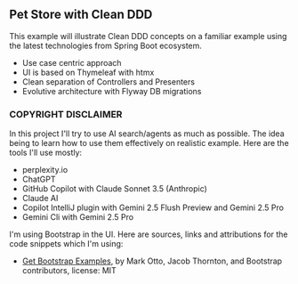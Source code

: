 Pet Store with Clean DDD
---

This example will illustrate Clean DDD concepts on a familiar example using the latest technologies from Spring Boot
ecosystem.

- Use case centric approach
- UI is based on Thymeleaf with htmx
- Clean separation of Controllers and Presenters
- Evolutive architecture with Flyway DB migrations

### COPYRIGHT DISCLAIMER

In this project I'll try to use AI search/agents as much as possible. The idea being to learn how to use them
effectively on realistic example. Here are the tools I'll use mostly:

- perplexity.io
- ChatGPT
- GitHub Copilot with Claude Sonnet 3.5 (Anthropic)
- Claude AI
- Copilot IntelliJ plugin with Gemini 2.5 Flush Preview and Gemini 2.5 Pro
- Gemini Cli with Gemini 2.5 Pro

I'm using Bootstrap in the UI. Here are sources, links and attributions for the code snippets which I'm using:

- [Get Bootstrap Examples](https://getbootstrap.com/docs/5.3/examples), by Mark Otto, Jacob Thornton, and Bootstrap
  contributors, license: MIT